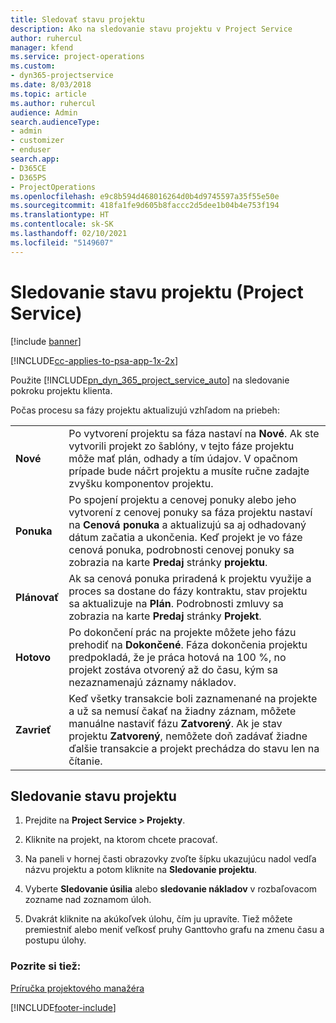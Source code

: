 ```yaml
---
title: Sledovať stavu projektu
description: Ako na sledovanie stavu projektu v Project Service
author: ruhercul
manager: kfend
ms.service: project-operations
ms.custom:
- dyn365-projectservice
ms.date: 8/03/2018
ms.topic: article
ms.author: ruhercul
audience: Admin
search.audienceType:
- admin
- customizer
- enduser
search.app:
- D365CE
- D365PS
- ProjectOperations
ms.openlocfilehash: e9c8b594d468016264d0b4d9745597a35f55e50e
ms.sourcegitcommit: 418fa1fe9d605b8faccc2d5dee1b04b4e753f194
ms.translationtype: HT
ms.contentlocale: sk-SK
ms.lasthandoff: 02/10/2021
ms.locfileid: "5149607"
---
```

# <a name="track-a-projects-status-project-service"></a>Sledovanie stavu projektu (Project Service)

[!include [banner](../includes/psa-now-project-operations.md)]

[!INCLUDE[cc-applies-to-psa-app-1x-2x](../includes/cc-applies-to-psa-app-1x-2x.md)]

Použite [!INCLUDE[pn_dyn_365_project_service_auto](../includes/pn-dyn-365-project-service-auto.md)] na sledovanie pokroku projektu klienta.  

Počas procesu sa fázy projektu aktualizujú vzhľadom na priebeh:  


|              |                                                                                                                                                                                                                                                                                                  |
|--------------|--------------------------------------------------------------------------------------------------------------------------------------------------------------------------------------------------------------------------------------------------------------------------------------------------|
|   **Nové**    | Po vytvorení projektu sa fáza nastaví na **Nové**. Ak ste vytvorili projekt zo šablóny, v tejto fáze projektu môže mať plán, odhady a tím údajov. V opačnom prípade bude náčrt projektu a musíte ručne zadajte zvyšku komponentov projektu. |
|  **Ponuka**   |      Po spojení projektu a cenovej ponuky alebo jeho vytvorení z cenovej ponuky sa fáza projektu nastaví na **Cenová ponuka** a aktualizujú sa aj odhadovaný dátum začatia a ukončenia. Keď projekt je vo fáze cenová ponuka, podrobnosti cenovej ponuky sa zobrazia na karte **Predaj** stránky **projektu**.      |
|   **Plánovať**   |                                     Ak sa cenová ponuka priradená k projektu využije a proces sa dostane do fázy kontraktu, stav projektu sa aktualizuje na **Plán**. Podrobnosti zmluvy sa zobrazia na karte **Predaj** stránky **Projekt**.                                      |
| **Hotovo** |                    Po dokončení prác na projekte môžete jeho fázu prehodiť na **Dokončené**. Fáza dokončenia projektu predpokladá, že je práca hotová na 100 %, no projekt zostáva otvorený až do času, kým sa nezaznamenajú záznamy nákladov.                     |
|  **Zavrieť**   |           Keď všetky transakcie boli zaznamenané na projekte a už sa nemusí čakať na žiadny záznam, môžete manuálne nastaviť fázu **Zatvorený**. Ak je stav projektu **Zatvorený**, nemôžete doň zadávať žiadne ďalšie transakcie a projekt prechádza do stavu len na čítanie.           |

## <a name="to-track-a-projects-status"></a>Sledovanie stavu projektu  

1.  Prejdite na **Project Service > Projekty**.  

2.  Kliknite na projekt, na ktorom chcete pracovať.  

3.  Na paneli v hornej časti obrazovky zvoľte šípku ukazujúcu nadol vedľa názvu projektu a potom kliknite na **Sledovanie projektu**.  

4.  Vyberte **Sledovanie úsilia** alebo **sledovanie nákladov** v rozbaľovacom zozname nad zoznamom úloh.  

5.  Dvakrát kliknite na akúkoľvek úlohu, čím ju upravíte. Tiež môžete premiestniť alebo meniť veľkosť pruhy Ganttovho grafu na zmenu času a postupu úlohy.  

### <a name="see-also"></a>Pozrite si tiež:  
 [Príručka projektového manažéra](../psa/project-manager-guide.md)


[!INCLUDE[footer-include](../includes/footer-banner.md)]